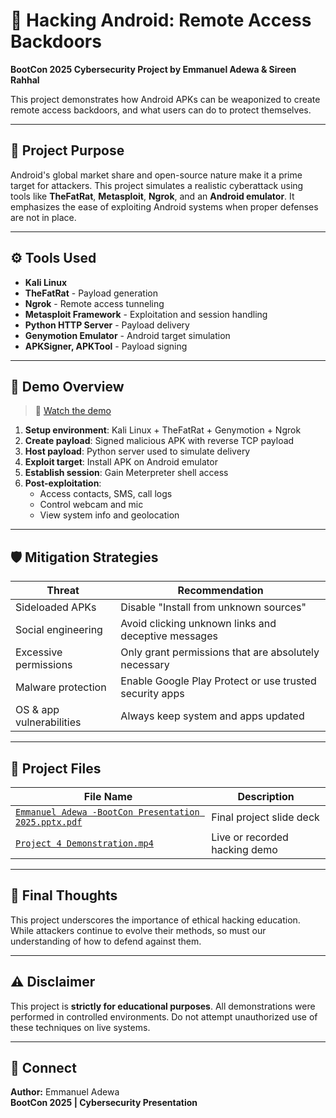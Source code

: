 # 📱 Hacking Android: Remote Access Backdoors

**BootCon 2025 Cybersecurity Project by Emmanuel Adewa & Sireen Rahhal**

This project demonstrates how Android APKs can be weaponized to create remote access backdoors, and what users can do to protect themselves.

---

## 🎯 Project Purpose

Android's global market share and open-source nature make it a prime target for attackers. This project simulates a realistic cyberattack using tools like **TheFatRat**, **Metasploit**, **Ngrok**, and an **Android emulator**. It emphasizes the ease of exploiting Android systems when proper defenses are not in place.

---

## ⚙️ Tools Used

- **Kali Linux**
- **TheFatRat** - Payload generation
- **Ngrok** - Remote access tunneling
- **Metasploit Framework** - Exploitation and session handling
- **Python HTTP Server** - Payload delivery
- **Genymotion Emulator** - Android target simulation
- **APKSigner, APKTool** - Payload signing

---

## 🧪 Demo Overview

> 🎥 [Watch the demo](./Project%204%20Demonstration.mp4)

1. **Setup environment**: Kali Linux + TheFatRat + Genymotion + Ngrok
2. **Create payload**: Signed malicious APK with reverse TCP payload
3. **Host payload**: Python server used to simulate delivery
4. **Exploit target**: Install APK on Android emulator
5. **Establish session**: Gain Meterpreter shell access
6. **Post-exploitation**:
   - Access contacts, SMS, call logs
   - Control webcam and mic
   - View system info and geolocation

---

## 🛡️ Mitigation Strategies

| Threat                          | Recommendation                                                |
|-------------------------------|---------------------------------------------------------------|
| Sideloaded APKs                | Disable "Install from unknown sources"                       |
| Social engineering             | Avoid clicking unknown links and deceptive messages          |
| Excessive permissions          | Only grant permissions that are absolutely necessary         |
| Malware protection             | Enable Google Play Protect or use trusted security apps      |
| OS & app vulnerabilities       | Always keep system and apps updated                          |

---

## 📁 Project Files

| File Name                                         | Description                                     |
|--------------------------------------------------|-------------------------------------------------|
| [`Emmanuel Adewa -BootCon Presentation 2025.pptx.pdf`](./Emmanuel%20Adewa%20-BootCon%20Presentation%202025.pptx.pdf) | Final project slide deck                       |
| [`Project 4 Demonstration.mp4`](./Project%204%20Demonstration.mp4)            | Live or recorded hacking demo                  |

---

## 💬 Final Thoughts

This project underscores the importance of ethical hacking education. While attackers continue to evolve their methods, so must our understanding of how to defend against them.

---

## ⚠️ Disclaimer

This project is **strictly for educational purposes**. All demonstrations were performed in controlled environments. Do not attempt unauthorized use of these techniques on live systems.

---

## 🔗 Connect

**Author:** Emmanuel Adewa  
**BootCon 2025 | Cybersecurity Presentation**
